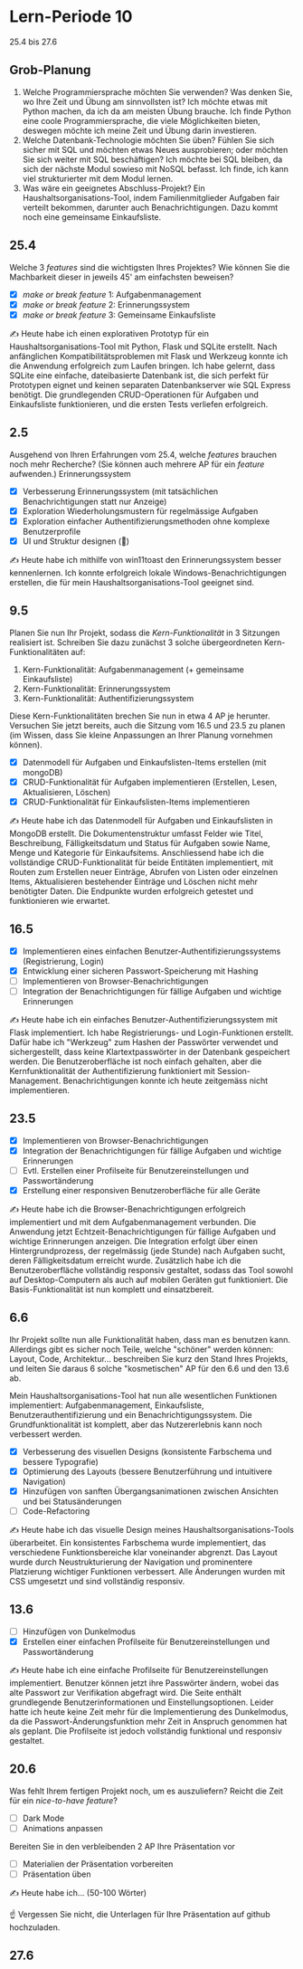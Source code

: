 # Lern-Periode 10

25.4 bis 27.6

## Grob-Planung

1. Welche Programmiersprache möchten Sie verwenden? Was denken Sie, wo Ihre Zeit und Übung am sinnvollsten ist?
   Ich möchte etwas mit Python machen, da ich da am meisten Übung brauche. Ich finde Python eine coole Programmiersprache, die viele Möglichkeiten bieten, deswegen möchte ich meine Zeit und Übung darin investieren.
2. Welche Datenbank-Technologie möchten Sie üben? Fühlen Sie sich sicher mit SQL und möchten etwas Neues ausprobieren; oder möchten Sie sich weiter mit SQL beschäftigen?
   Ich möchte bei SQL bleiben, da sich der nächste Modul sowieso mit NoSQL befasst. Ich finde, ich kann viel strukturierter mit dem Modul lernen.
3. Was wäre ein geeignetes Abschluss-Projekt?
   Ein Haushaltsorganisations-Tool, indem Familienmitglieder Aufgaben fair verteilt bekommen, darunter auch Benachrichtigungen. Dazu kommt noch eine gemeinsame Einkaufsliste.

## 25.4

Welche 3 *features* sind die wichtigsten Ihres Projektes? Wie können Sie die Machbarkeit dieser in jeweils 45' am einfachsten beweisen?

- [x] *make or break feature* 1: Aufgabenmanagement
- [x] *make or break feature* 2: Erinnerungssystem
- [x] *make or break feature* 3: Gemeinsame Einkaufsliste

✍️ Heute habe ich einen explorativen Prototyp für ein Haushaltsorganisations-Tool mit Python, Flask und SQLite erstellt. Nach anfänglichen Kompatibilitätsproblemen mit Flask und Werkzeug konnte ich die Anwendung erfolgreich zum Laufen bringen. Ich habe gelernt, dass SQLite eine einfache, dateibasierte Datenbank ist, die sich perfekt für Prototypen eignet und keinen separaten Datenbankserver wie SQL Express benötigt. Die grundlegenden CRUD-Operationen für Aufgaben und Einkaufsliste funktionieren, und die ersten Tests verliefen erfolgreich.

## 2.5

Ausgehend von Ihren Erfahrungen vom 25.4, welche *features* brauchen noch mehr Recherche? (Sie können auch mehrere AP für ein *feature* aufwenden.)
Erinnerungssystem

- [x] Verbesserung Erinnerungssystem (mit tatsächlichen Benachrichtigungen statt nur Anzeige)
- [x] Exploration Wiederholungsmustern für regelmässige Aufgaben
- [x] Exploration einfacher Authentifizierungsmethoden ohne komplexe Benutzerprofile
- [x] UI und Struktur designen (📵)

✍️ Heute habe ich mithilfe von win11toast den Erinnerungssystem besser kennenlernen. Ich konnte erfolgreich lokale Windows-Benachrichtigungen erstellen, die für mein Haushaltsorganisations-Tool geeignet sind.

## 9.5

Planen Sie nun Ihr Projekt, sodass die *Kern-Funktionalität* in 3 Sitzungen realisiert ist. Schreiben Sie dazu zunächst 3 solche übergeordneten Kern-Funktionalitäten auf: 

1. Kern-Funktionalität: Aufgabenmanagement (+ gemeinsame Einkaufsliste)
2. Kern-Funktionalität: Erinnerungssystem
3. Kern-Funktionalität: Authentifizierungssystem

Diese Kern-Funktionalitäten brechen Sie nun in etwa 4 AP je herunter. Versuchen Sie jetzt bereits, auch die Sitzung vom 16.5 und 23.5 zu planen (im Wissen, dass Sie kleine Anpassungen an Ihrer Planung vornehmen können).

- [x] Datenmodell für Aufgaben und Einkaufslisten-Items erstellen (mit mongoDB)
- [x] CRUD-Funktionalität für Aufgaben implementieren (Erstellen, Lesen, Aktualisieren, Löschen)
- [x] CRUD-Funktionalität für Einkaufslisten-Items implementieren

✍️ Heute habe ich das Datenmodell für Aufgaben und Einkaufslisten in MongoDB erstellt. Die Dokumentenstruktur umfasst Felder wie Titel, Beschreibung, Fälligkeitsdatum und Status für Aufgaben sowie Name, Menge und Kategorie für Einkaufsitems. Anschliessend habe ich die vollständige CRUD-Funktionalität für beide Entitäten implementiert, mit Routen zum Erstellen neuer Einträge, Abrufen von Listen oder einzelnen Items, Aktualisieren bestehender Einträge und Löschen nicht mehr benötigter Daten. Die Endpunkte wurden erfolgreich getestet und funktionieren wie erwartet.

## 16.5

- [x] Implementieren eines einfachen Benutzer-Authentifizierungssystems (Registrierung, Login)
- [x] Entwicklung einer sicheren Passwort-Speicherung mit Hashing
- [ ] Implementieren von Browser-Benachrichtigungen
- [ ] Integration der Benachrichtigungen für fällige Aufgaben und wichtige Erinnerungen

✍️ Heute habe ich ein einfaches Benutzer-Authentifizierungssystem mit Flask implementiert. Ich habe Registrierungs- und Login-Funktionen erstellt. Dafür habe ich "Werkzeug" zum Hashen der Passwörter verwendet und sichergestellt, dass keine Klartextpasswörter in der Datenbank gespeichert werden. Die Benutzeroberfläche ist noch einfach gehalten, aber die Kernfunktionalität der Authentifizierung funktioniert mit Session-Management. Benachrichtigungen konnte ich heute zeitgemäss nicht implementieren.

## 23.5

- [x] Implementieren von Browser-Benachrichtigungen
- [x] Integration der Benachrichtigungen für fällige Aufgaben und wichtige Erinnerungen
- [ ] Evtl. Erstellen einer Profilseite für Benutzereinstellungen und Passwortänderung
- [x] Erstellung einer responsiven Benutzeroberfläche für alle Geräte

✍️ Heute habe ich die Browser-Benachrichtigungen erfolgreich implementiert und mit dem Aufgabenmanagement verbunden. Die Anwendung jetzt Echtzeit-Benachrichtigungen für fällige Aufgaben und wichtige Erinnerungen anzeigen. Die Integration erfolgt über einen Hintergrundprozess, der regelmässig (jede Stunde) nach Aufgaben sucht, deren Fälligkeitsdatum erreicht wurde. Zusätzlich habe ich die Benutzeroberfläche vollständig responsiv gestaltet, sodass das Tool sowohl auf Desktop-Computern als auch auf mobilen Geräten gut funktioniert. Die Basis-Funktionalität ist nun komplett und einsatzbereit.

## 6.6

Ihr Projekt sollte nun alle Funktionalität haben, dass man es benutzen kann. Allerdings gibt es sicher noch Teile, welche "schöner" werden können: Layout, Code, Architektur... beschreiben Sie kurz den Stand Ihres Projekts, und leiten Sie daraus 6 solche "kosmetischen" AP für den 6.6 und den 13.6 ab.

Mein Haushaltsorganisations-Tool hat nun alle wesentlichen Funktionen implementiert: Aufgabenmanagement, Einkaufsliste, Benutzerauthentifizierung und ein Benachrichtigungssystem. Die Grundfunktionalität ist komplett, aber das Nutzererlebnis kann noch verbessert werden.

- [x] Verbesserung des visuellen Designs (konsistente Farbschema und bessere Typografie)
- [x] Optimierung des Layouts (bessere Benutzerführung und intuitivere Navigation)
- [x] Hinzufügen von sanften Übergangsanimationen zwischen Ansichten und bei Statusänderungen
- [ ] Code-Refactoring

✍️ Heute habe ich das visuelle Design meines Haushaltsorganisations-Tools überarbeitet. Ein konsistentes Farbschema wurde implementiert, das verschiedene Funktionsbereiche klar voneinander abgrenzt. Das Layout wurde durch Neustrukturierung der Navigation und prominentere Platzierung wichtiger Funktionen verbessert. Alle Änderungen wurden mit CSS umgesetzt und sind vollständig responsiv.

## 13.6

- [ ] Hinzufügen von Dunkelmodus
- [x] Erstellen einer einfachen Profilseite für Benutzereinstellungen und Passwortänderung

✍️ Heute habe ich eine einfache Profilseite für Benutzereinstellungen implementiert. Benutzer können jetzt ihre Passwörter ändern, wobei das alte Passwort zur Verifikation abgefragt wird. Die Seite enthält grundlegende Benutzerinformationen und Einstellungsoptionen. Leider hatte ich heute keine Zeit mehr für die Implementierung des Dunkelmodus, da die Passwort-Änderungsfunktion mehr Zeit in Anspruch genommen hat als geplant. Die Profilseite ist jedoch vollständig funktional und responsiv gestaltet.

## 20.6

Was fehlt Ihrem fertigen Projekt noch, um es auszuliefern? Reicht die Zeit für ein *nice-to-have feature*?

- [ ] Dark Mode
- [ ] Animations anpassen

Bereiten Sie in den verbleibenden 2 AP Ihre Präsentation vor

- [ ] Materialien der Präsentation vorbereiten
- [ ] Präsentation üben

✍️ Heute habe ich... (50-100 Wörter)

☝️ Vergessen Sie nicht, die Unterlagen für Ihre Präsentation auf github hochzuladen.

## 27.6
